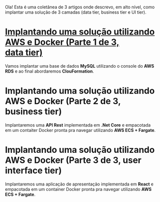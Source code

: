 Ola!
Esta é uma coletânea de 3 artigos onde descrevo, em alto nível, como implantar uma solução de 3 camadas (data tier, business tier e UI tier).

# [Implantando uma solução utilizando AWS e Docker (Parte 1 de 3, data tier)](https://github.com/nandolrs/CFTSTDADOS01/tree/master/CFTSTDADOS01)

Vamos implantar uma base de dados **MySQL** utilizando o console do **AWS RDS** e ao final abordaremos **ClouFormation**.

# Implantando uma solução utilizando AWS e Docker (Parte 2 de 3, business tier)

Implantaremos uma **API Rest** implementada em **.Net Core** e empacotada em um contaiter Docker pronta pra navegar utilizando **AWS ECS + Fargate**.

# Implantando uma solução utilizando AWS e Docker (Parte 3 de 3, user interface tier)

Implantaremos uma aplicação de apresentação implementada em **React** e empacotada em um container Docker pronta pra navegar utilizando **AWS ECS + Fargate**.
